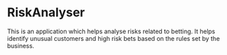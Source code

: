 # RiskAnalyser
This is an application which helps analyse risks related to betting. It helps identify unusual customers and high risk bets based on the rules set by the business.
